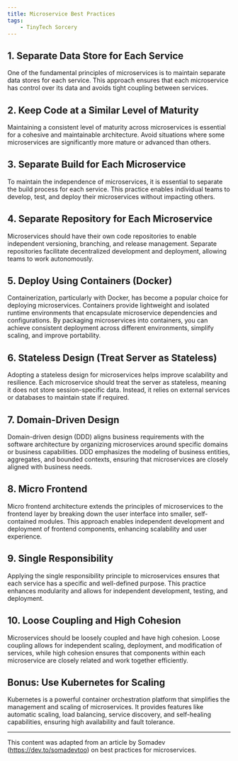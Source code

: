 ```yaml
---
title: Microservice Best Practices
tags:
    - TinyTech Sorcery
---
```


## 1. Separate Data Store for Each Service

One of the fundamental principles of microservices is to maintain separate data stores for each service. This approach ensures that each microservice has control over its data and avoids tight coupling between services.

## 2. Keep Code at a Similar Level of Maturity

Maintaining a consistent level of maturity across microservices is essential for a cohesive and maintainable architecture. Avoid situations where some microservices are significantly more mature or advanced than others.

## 3. Separate Build for Each Microservice

To maintain the independence of microservices, it is essential to separate the build process for each service. This practice enables individual teams to develop, test, and deploy their microservices without impacting others.

## 4. Separate Repository for Each Microservice

Microservices should have their own code repositories to enable independent versioning, branching, and release management. Separate repositories facilitate decentralized development and deployment, allowing teams to work autonomously.

## 5. Deploy Using Containers (Docker)

Containerization, particularly with Docker, has become a popular choice for deploying microservices. Containers provide lightweight and isolated runtime environments that encapsulate microservice dependencies and configurations. By packaging microservices into containers, you can achieve consistent deployment across different environments, simplify scaling, and improve portability.

## 6. Stateless Design (Treat Server as Stateless)

Adopting a stateless design for microservices helps improve scalability and resilience. Each microservice should treat the server as stateless, meaning it does not store session-specific data. Instead, it relies on external services or databases to maintain state if required.

## 7. Domain-Driven Design

Domain-driven design (DDD) aligns business requirements with the software architecture by organizing microservices around specific domains or business capabilities. DDD emphasizes the modeling of business entities, aggregates, and bounded contexts, ensuring that microservices are closely aligned with business needs.

## 8. Micro Frontend

Micro frontend architecture extends the principles of microservices to the frontend layer by breaking down the user interface into smaller, self-contained modules. This approach enables independent development and deployment of frontend components, enhancing scalability and user experience.

## 9. Single Responsibility

Applying the single responsibility principle to microservices ensures that each service has a specific and well-defined purpose. This practice enhances modularity and allows for independent development, testing, and deployment.

## 10. Loose Coupling and High Cohesion

Microservices should be loosely coupled and have high cohesion. Loose coupling allows for independent scaling, deployment, and modification of services, while high cohesion ensures that components within each microservice are closely related and work together efficiently.

## Bonus: Use Kubernetes for Scaling

Kubernetes is a powerful container orchestration platform that simplifies the management and scaling of microservices. It provides features like automatic scaling, load balancing, service discovery, and self-healing capabilities, ensuring high availability and fault tolerance.

---

This content was adapted from an article by Somadev (https://dev.to/somadevtoo) on best practices for microservices.
